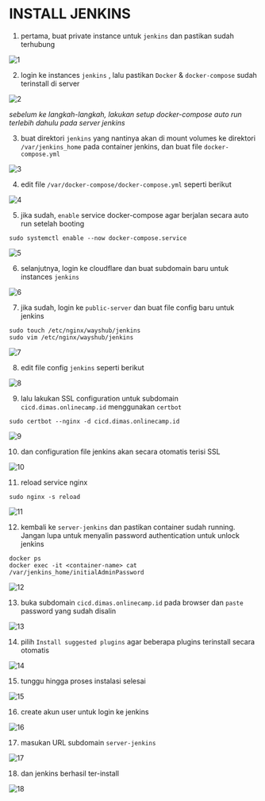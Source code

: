 # INSTALL JENKINS

1. pertama, buat private instance untuk `jenkins` dan pastikan sudah terhubung

![1](assets/01.png)

2. login ke instances `jenkins` , lalu pastikan `Docker` & `docker-compose` sudah terinstall di server 

![2](assets/02.png)

*sebelum ke langkah-langkah, lakukan setup docker-compose auto run terlebih dahulu pada server jenkins*

3. buat direktori `jenkins` yang nantinya akan di mount volumes ke direktori `/var/jenkins_home` pada container jenkins, dan buat file `docker-compose.yml`

![3](assets/03.png)

4. edit file `/var/docker-compose/docker-compose.yml` seperti berikut

![4](assets/04.png)

5. jika sudah, `enable` service docker-compose agar berjalan secara auto run setelah booting

```
sudo systemctl enable --now docker-compose.service
```

![5](assets/05.png)

6. selanjutnya, login ke cloudflare dan buat subdomain baru untuk instances `jenkins`

![6](assets/06.png)

7. jika sudah, login ke `public-server` dan buat file config baru untuk jenkins

```
sudo touch /etc/nginx/wayshub/jenkins
sudo vim /etc/nginx/wayshub/jenkins
```

![7](assets/07.png)

8. edit file config `jenkins` seperti berikut

![8](assets/08.png)

9. lalu lakukan SSL configuration untuk subdomain `cicd.dimas.onlinecamp.id` menggunakan `certbot`

```
sudo certbot --nginx -d cicd.dimas.onlinecamp.id
```

![9](assets/09.png)

10. dan configuration file jenkins akan secara otomatis terisi SSL

![10](assets/10.png)

11. reload service nginx

```
sudo nginx -s reload
```

![11](assets/11.png)

12. kembali ke `server-jenkins` dan pastikan container sudah running. Jangan lupa untuk menyalin password authentication untuk unlock jenkins

```
docker ps
docker exec -it <container-name> cat /var/jenkins_home/initialAdminPassword
```

![12](assets/12.png)

13. buka subdomain `cicd.dimas.onlinecamp.id` pada browser dan `paste` password yang sudah disalin

![13](assets/13.png)

14. pilih `Install suggested plugins` agar beberapa plugins terinstall secara otomatis

![14](assets/14.png)

15. tunggu hingga proses instalasi selesai

![15](assets/15.png)

16. create akun user untuk login ke jenkins

![16](assets/16.png)

17. masukan URL subdomain `server-jenkins`

![17](assets/17.png)

18. dan jenkins berhasil ter-install

![18](assets/18.png)
